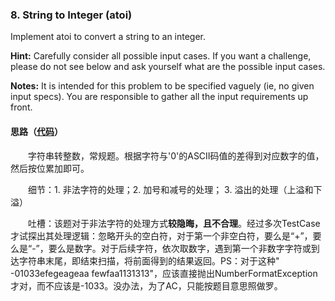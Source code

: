 ### 8. String to Integer (atoi)

Implement atoi to convert a string to an integer.

**Hint:** Carefully consider all possible input cases. If you want a challenge, please do not see below and ask yourself what are the possible input cases.

**Notes:** It is intended for this problem to be specified vaguely (ie, no given input specs). You are responsible to gather all the input requirements up front.

#### 思路（[代码](https://github.com/sherlockyb/LeetCode/blob/master/src/main/java/org/sherlockyb/leetcode/string/stringToInteger/Solution.java)）

  字符串转整数，常规题。根据字符与'0'的ASCII码值的差得到对应数字的值，然后按位累加即可。

  细节：1. 非法字符的处理；2. 加号和减号的处理； 3. 溢出的处理（上溢和下溢）

  吐槽：该题对于非法字符的处理方式**较隐晦，且不合理**。经过多次TestCase才试探出其处理逻辑：忽略开头的空白符，对于第一个非空白符，要么是“+”，要么是“-”，要么是数字。对于后续字符，依次取数字，遇到第一个非数字字符或到达字符串末尾，即结束扫描，将前面得到的结果返回。PS：对于这种"  -01033efegeageaa fewfaa1131313"，应该直接抛出NumberFormatException才对，而不应该是-1033。没办法，为了AC，只能按题目意思照做罗。